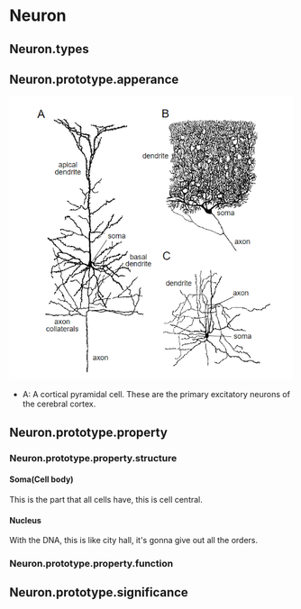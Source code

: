 # Neuron
## Neuron.types
## Neuron.prototype.apperance

![Diagrams of three neurons](../assets/neuron-appearance.PNG)
- A: A cortical pyramidal cell. These are the primary excitatory neurons of the cerebral cortex.
## Neuron.prototype.property
### Neuron.prototype.property.structure
#### Soma(Cell body)
This is the part that all cells have, this is cell central.
#### Nucleus
With the DNA, this is like city hall, it's gonna give out all the orders.
#### 
### Neuron.prototype.property.function
## Neuron.prototype.significance